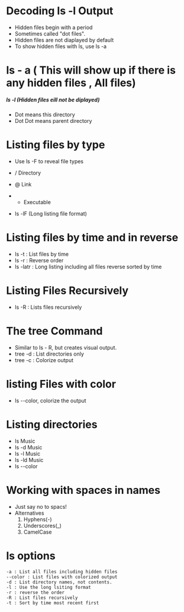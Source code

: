 # Decoding ls -l Output
* Hidden files begin with a period
* Sometimes called "dot files".
* Hidden files are not diaplayed by default
* To show hidden files with ls, use ls -a

# ls - a ( This will show up if there is any hidden files , All files)
##### ls -l (Hidden files eill not be diplayed)
* Dot means this directory
* Dot Dot means parent directory

# Listing files by type
* Use ls -F to reveal file types
* / Directory
* @ Link
* * Executable

* ls -lF (Long listing file format)

# Listing files by time and in reverse
* ls -t : List files by time
* ls -r : Reverse order
* ls -latr : Long listing including all files reverse sorted by time

# Listing Files Recursively
* ls -R : Lists files recursively

# The tree Command
* Similar to ls - R, but creates visual output.
* tree -d : List directories only
* tree -c : Colorize output

# listing Files with color
* ls --color, colorize the output

# Listing directories
* ls Music
* ls -d Music
* ls -l Music
* ls -ld Music
* ls --color

# Working with spaces in names
* Just say no to spacs!
* Alternatives
  1. Hyphens(-)
  2. Underscores(_)
  3. CamelCase

# ls options
```
-a : List all files including hidden files
--color : List files with colorized output
-d : List directory names, not contents.
-l : Use the long lsiting format
-r : reverse the order
-R : List files recursively
-t : Sort by time most recent first

```





